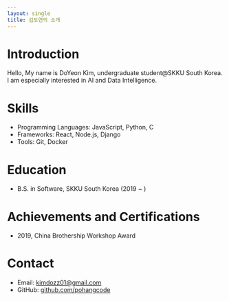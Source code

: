 ```yaml
---
layout: single
title: 김도연의 소개
---
```


# Introduction

Hello, My name is DoYeon Kim, undergraduate student@SKKU South Korea. I am especially interested in AI and Data Intelligence.

# Skills

- Programming Languages: JavaScript, Python, C
- Frameworks: React, Node.js, Django
- Tools: Git, Docker

# Education

- B.S. in Software, SKKU South Korea (2019 ~ )

# Achievements and Certifications

- 2019, China Brothership Workshop Award

# Contact

- Email: kimdozz01@gmail.com
- GitHub: [github.com/pohangcode](http://github.com/pohangcode)
